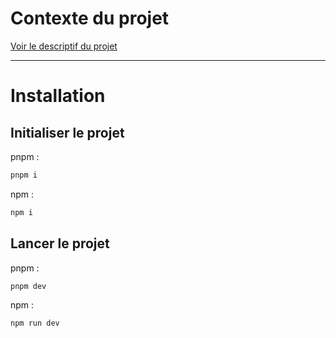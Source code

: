 # Contexte du projet

[Voir le descriptif du projet](./context.md)

---

# Installation

## Initialiser le projet

pnpm :

```sh
pnpm i
```

npm :

```sh
npm i
```

## Lancer le projet

pnpm :

```sh
pnpm dev
```

npm :

```sh
npm run dev
```
